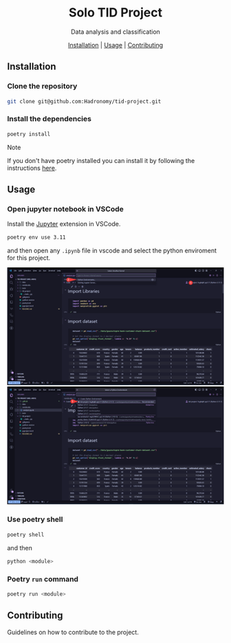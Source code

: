 <html>
  <h1 align="center">Solo TID Project</h1>
  <p align="center">Data analysis and classification</p>

  <p align="center">
    <a href="#installation">Installation</a> |
    <a href="#usage">Usage</a> |
    <a href="#contributing">Contributing</a>
  </p>
</html>

<!-- ![Demo animation](./.github/images/demo.svg) -->

<!-- [![License](https://img.shields.io/badge/license-MIT-blue.svg)](LICENSE) -->

## Installation

### Clone the repository

```bash
git clone git@github.com:Hadronomy/tid-project.git
```

### Install the dependencies

```bash
poetry install
```

> [!NOTE]
> If you don't have poetry installed
> you can install it by following the instructions [here](https://python-poetry.org/docs/).

## Usage

### Open jupyter notebook in VSCode

Install the [Jupyter](https://marketplace.visualstudio.com/items?itemName=ms-toolsai.jupyter) extension in VSCode.

```bash
poetry env use 3.11
```

and then open any `.ipynb` file in vscode and select the python enviroment
for this project.

![Select Enviroment](.github/images/env.png)
![Select Enviroment Final](.github/images/env2.png)

### Use poetry shell

```bash
poetry shell
```

and then

```bash
python <module>
```

### Poetry `run` command

```bash
poetry run <module>
```

## Contributing

Guidelines on how to contribute to the project.

<!-- ## License

This project is licensed under the [MIT License](LICENSE). -->
